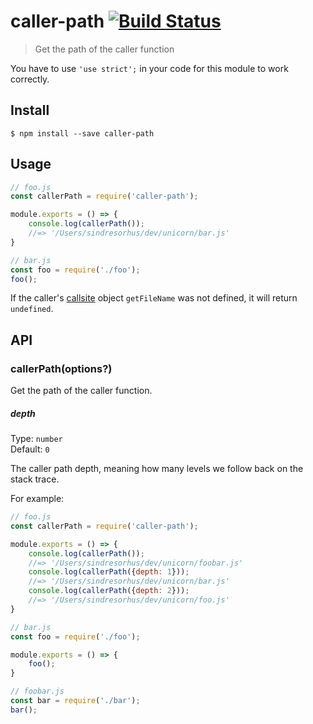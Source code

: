 # caller-path [![Build Status](https://travis-ci.org/sindresorhus/caller-path.svg?branch=master)](https://travis-ci.org/sindresorhus/caller-path)

> Get the path of the caller function

You have to use `'use strict';` in your code for this module to work correctly.


## Install

```
$ npm install --save caller-path
```


## Usage

```js
// foo.js
const callerPath = require('caller-path');

module.exports = () => {
	console.log(callerPath());
	//=> '/Users/sindresorhus/dev/unicorn/bar.js'
}
```

```js
// bar.js
const foo = require('./foo');
foo();
```

If the caller's [callsite](https://github.com/sindresorhus/callsites#api) object `getFileName` was not defined, it will return `undefined`.

## API

### callerPath(options?)

Get the path of the caller function.

##### depth

Type: `number`<br>
Default: `0`

The caller path depth, meaning how many levels we follow back on the stack trace.

For example:

```js
// foo.js
const callerPath = require('caller-path');

module.exports = () => {
	console.log(callerPath());
	//=> '/Users/sindresorhus/dev/unicorn/foobar.js'
	console.log(callerPath({depth: 1}));
	//=> '/Users/sindresorhus/dev/unicorn/bar.js'
	console.log(callerPath({depth: 2}));
	//=> '/Users/sindresorhus/dev/unicorn/foo.js'
}
```

```js
// bar.js
const foo = require('./foo');

module.exports = () => {
	foo();
}
```

```js
// foobar.js
const bar = require('./bar');
bar();
```
